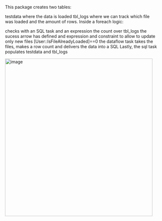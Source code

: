 This package creates two tables:

testdata where the data is loaded
tbl_logs where we can track which file was loaded and the amount of rows.
Inside a foreach logic:

checks with an SQL task and an expression the count over tbl_logs
the sucess arrow has defined and expression and constraint to allow to update only new files [User::IsFileAlreadyLoaded]==0
the dataflow task takes the files, makes a row count and delivers the data into a SQL
Lastly, the sql task populates testdata and tbl_logs




<img width="486" height="518" alt="image" src="https://github.com/user-attachments/assets/deefc187-7041-4a67-9257-c75447ae7740" />
